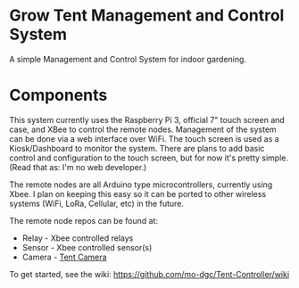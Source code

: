 # Grow Tent Management and Control System

A simple Management and Control System for indoor gardening.  

# Components

This system currently uses the Raspberry Pi 3, official 7" touch screen and case, and XBee to control the remote nodes.  Management of the system can be done via a web interface over WiFi.  The touch screen is used as a Kiosk/Dashboard to monitor the system.  There are plans to add basic control and configuration to the touch screen, but for now it's pretty simple. (Read that as: I'm no web developer.)

The remote nodes are all Arduino type microcontrollers, currently using Xbee.  I plan on keeping this easy so it can be ported to other wireless systems (WiFi, LoRa, Cellular, etc) in the future.

The remote node repos can be found at:

* Relay - Xbee controlled relays
* Sensor - Xbee controlled sensor(s)
* Camera - [Tent Camera](https://github.com/mo-dgc/gtmcs-camera)

To get started, see the wiki: https://github.com/mo-dgc/Tent-Controller/wiki
